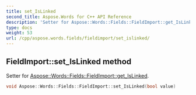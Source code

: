 ```yaml
---
title: set_IsLinked
second_title: Aspose.Words for C++ API Reference
description: 'Setter for Aspose::Words::Fields::FieldImport::get_IsLinked.'
type: docs
weight: 53
url: /cpp/aspose.words.fields/fieldimport/set_islinked/
---
```

## FieldImport::set_IsLinked method


Setter for [Aspose::Words::Fields::FieldImport::get_IsLinked](../get_islinked/).

```cpp
void Aspose::Words::Fields::FieldImport::set_IsLinked(bool value)
```

